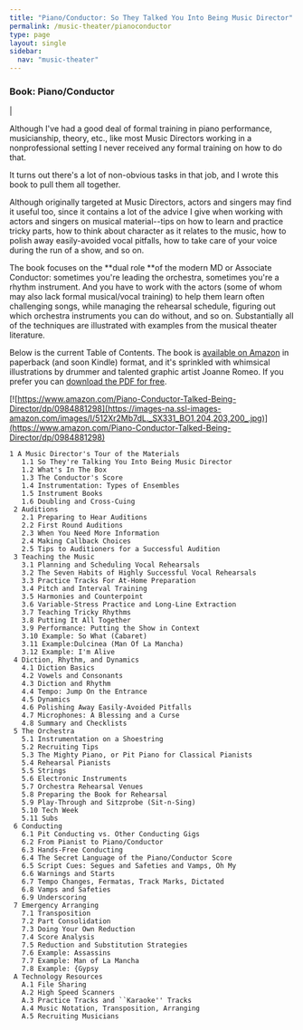 ```yaml
---
title: "Piano/Conductor: So They Talked You Into Being Music Director"
permalink: /music-theater/pianoconductor
type: page
layout: single
sidebar:
  nav: "music-theater"
---
```


### Book: Piano/Conductor

|

Although I've had a good deal of formal training in piano performance, musicianship, theory, etc., like most Music Directors working in a nonprofessional setting I never received any formal training on how to do that.

It turns out there's a lot of non-obvious tasks in that job, and I wrote this book to pull them all together.

Although originally targeted at Music Directors, actors and singers
may find it useful too, since it contains a lot of the advice I give
when working with actors and singers on musical material--tips on how
to learn and practice tricky parts, how to think about character as it
relates to the music, how to polish away easily-avoided vocal
pitfalls, how to take care of your voice during the run of a show, and
so on.

The book focuses on the **dual role **of the modern MD or Associate
Conductor: sometimes you're leading the orchestra, sometimes you're a
rhythm instrument. And you have to work with the actors (some of whom
may also lack formal musical/vocal training) to help them learn often
challenging songs, while managing the rehearsal schedule, figuring out
which orchestra instruments you can do without, and so
on. Substantially all of the techniques are illustrated with examples
from the musical theater literature.



Below is the current Table of Contents. The book is [available on Amazon](https://www.amazon.com/Piano-Conductor-Talked-Being-Director/dp/0984881298) in paperback (and soon Kindle) format, and it's sprinkled with whimsical illustrations by drummer and talented graphic artist Joanne Romeo. If you prefer you can [download the PDF for free](https://docs.google.com/viewer?a=v&pid=sites&srcid=ZGVmYXVsdGRvbWFpbnxhcm1hbmRvZm94fGd4OjQ1YTU1M2VhYjgzNDg5ZDE).

[![https://www.amazon.com/Piano-Conductor-Talked-Being-Director/dp/0984881298](https://images-na.ssl-images-amazon.com/images/I/512Xr2Mb7dL._SX331_BO1,204,203,200_.jpg)](https://www.amazon.com/Piano-Conductor-Talked-Being-Director/dp/0984881298)

```
1 A Music Director's Tour of the Materials
   1.1 So They're Talking You Into Being Music Director
   1.2 What's In The Box
   1.3 The Conductor's Score
   1.4 Instrumentation: Types of Ensembles
   1.5 Instrument Books
   1.6 Doubling and Cross-Cuing
 2 Auditions
   2.1 Preparing to Hear Auditions
   2.2 First Round Auditions
   2.3 When You Need More Information
   2.4 Making Callback Choices
   2.5 Tips to Auditioners for a Successful Audition
 3 Teaching the Music
   3.1 Planning and Scheduling Vocal Rehearsals
   3.2 The Seven Habits of Highly Successful Vocal Rehearsals
   3.3 Practice Tracks For At-Home Preparation
   3.4 Pitch and Interval Training
   3.5 Harmonies and Counterpoint
   3.6 Variable-Stress Practice and Long-Line Extraction
   3.7 Teaching Tricky Rhythms
   3.8 Putting It All Together
   3.9 Performance: Putting the Show in Context
   3.10 Example: So What (Cabaret)
   3.11 Example:Dulcinea (Man Of La Mancha)
   3.12 Example: I'm Alive
 4 Diction, Rhythm, and Dynamics
   4.1 Diction Basics
   4.2 Vowels and Consonants
   4.3 Diction and Rhythm
   4.4 Tempo: Jump On the Entrance
   4.5 Dynamics
   4.6 Polishing Away Easily-Avoided Pitfalls
   4.7 Microphones: A Blessing and a Curse
   4.8 Summary and Checklists
 5 The Orchestra
   5.1 Instrumentation on a Shoestring
   5.2 Recruiting Tips
   5.3 The Mighty Piano, or Pit Piano for Classical Pianists
   5.4 Rehearsal Pianists
   5.5 Strings
   5.6 Electronic Instruments
   5.7 Orchestra Rehearsal Venues
   5.8 Preparing the Book for Rehearsal
   5.9 Play-Through and Sitzprobe (Sit-n-Sing)
   5.10 Tech Week
   5.11 Subs
 6 Conducting
   6.1 Pit Conducting vs. Other Conducting Gigs
   6.2 From Pianist to Piano/Conductor
   6.3 Hands-Free Conducting
   6.4 The Secret Language of the Piano/Conductor Score
   6.5 Script Cues: Segues and Safeties and Vamps, Oh My
   6.6 Warnings and Starts
   6.7 Tempo Changes, Fermatas, Track Marks, Dictated
   6.8 Vamps and Safeties
   6.9 Underscoring
 7 Emergency Arranging
   7.1 Transposition
   7.2 Part Consolidation
   7.3 Doing Your Own Reduction
   7.4 Score Analysis
   7.5 Reduction and Substitution Strategies
   7.6 Example: Assassins
   7.7 Example: Man of La Mancha
   7.8 Example: {Gypsy
 A Technology Resources
   A.1 File Sharing
   A.2 High Speed Scanners
   A.3 Practice Tracks and ``Karaoke'' Tracks
   A.4 Music Notation, Transposition, Arranging
   A.5 Recruiting Musicians
```
